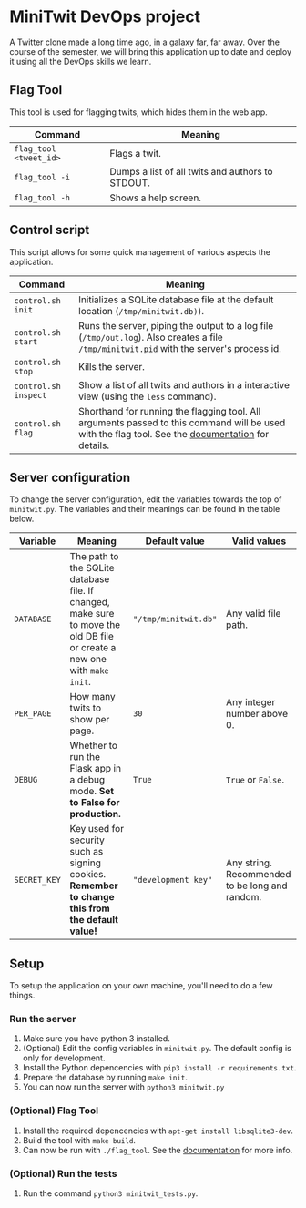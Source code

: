 # MiniTwit DevOps project
A Twitter clone made a long time ago, in a galaxy far, far away. Over the course of the semester, we will bring this application up to date and deploy it using all the DevOps skills we learn.

## Flag Tool

This tool is used for flagging twits, which hides them in the web app.

| Command                | Meaning                                          |
|------------------------|--------------------------------------------------|
| `flag_tool <tweet_id>` | Flags a twit.                                    |
| `flag_tool -i`         | Dumps a list of all twits and authors to STDOUT. |
| `flag_tool -h`         | Shows a help screen.                             |

## Control script

This script allows for some quick management of various aspects the application.

| Command              | Meaning                                                                                                                                                         |
|----------------------|-----------------------------------------------------------------------------------------------------------------------------------------------------------------|
| `control.sh init`    | Initializes a SQLite database file at the default location (`/tmp/minitwit.db)`).                                                                               |
| `control.sh start`   | Runs the server, piping the output to a log file (`/tmp/out.log`). Also creates a file `/tmp/minitwit.pid` with the server's process id.                        |
| `control.sh stop`    | Kills the server.                                                                                                                                               |
| `control.sh inspect` | Show a list of all twits and authors in a interactive view (using the `less` command).                                                                          |
| `control.sh flag`    | Shorthand for running the flagging tool. All arguments passed to this command will be used with the flag tool. See the [documentation](#flag-tool) for details. |

## Server configuration

To change the server configuration, edit the variables towards the top of `minitwit.py`. The variables and their meanings can be found in the table below.

| Variable     |                                                          Meaning                                                          |     Default value    |                  Valid values                  |
|--------------|---------------------------------------------------------------------------------------------------------------------------|----------------------|------------------------------------------------|
| `DATABASE`   | The path to the SQLite database file. If changed, make sure to move the old DB file or create a new one with `make init`. | `"/tmp/minitwit.db"` | Any valid file path.                           |
| `PER_PAGE`   | How many twits to show per page.                                                                                          | `30`                 | Any integer number above 0.                    |
| `DEBUG`      | Whether to run the Flask app in a debug mode. **Set to False for production.**                                            | `True`               | `True` or `False`.                             |
| `SECRET_KEY` | Key used for security such as signing cookies. **Remember to change this from the default value!**                        | `"development key"`  | Any string. Recommended to be long and random. |

## Setup
To setup the application on your own machine, you'll need to do a few things.

### Run the server
 1. Make sure you have python 3 installed.
 1. (Optional) Edit the config variables in `minitwit.py`. The default config is only for development.
 2. Install the Python depencencies with `pip3 install -r requirements.txt`.
 2. Prepare the database by running `make init`.
 3. You can now run the server with `python3 minitwit.py`

### (Optional) Flag Tool
 1. Install the required depencencies with `apt-get install libsqlite3-dev`.
 2. Build the tool with `make build`.
 3. Can now be run with `./flag_tool`. See the [documentation](#flag-tool) for more info.

### (Optional) Run the tests
 1. Run the command `python3 minitwit_tests.py`.
